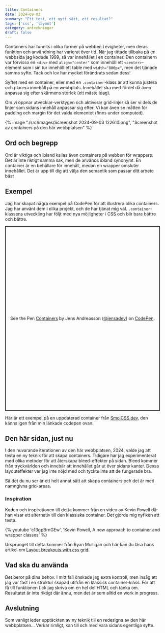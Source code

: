 ```yaml
---
title: Containers
date: 2024-09-02
summary: "Ett test, ett nytt sätt, ett resultat?"
tags: ['css', 'layout']
category: anteckningar
draft: false
---
```


Containers har funnits i olika former på webben i evigheter, men deras funktion och användning har varierat över tid. När jag tittade tillbaka på en webbsida jag kodade <time datetime="1999-01-01">1999</time>, så var innehållet i en container. Den containern var förvisso en `<div>` med `align="center"` som innehöll ett `<center>`-element som i sin tur innehöll ett table med `width="800px"`, men det tjänade samma syfte. Tack och lov har mycket förändrats sedan dess!

Syftet med en container, eller med en `.container`-klass är att kunna justera och placera innehåll på en webbplats. Innehållet ska med fördel då även anpassa sig efter skärmens storlek (ett måste idag).

Om vi öppnar utvecklar-verktygen och aktiverar grid-linjer så ser vi dels de linjer som sidans innehåll anpassar sig efter. Vi kan även se måtten för padding och margin för det valda elementet (finns under computed).

{% image "./src/images/Screenshot 2024-09-03 122610.png", "Screenshot av containers på den här webbplatsen" %}


## Ord och begrepp

Ord är viktiga och ibland kallas även containers på webben för wrappers. Det är inte riktigt samma sak, men de används ibland synonymt. En container är en behållare för innehåll, medan en wrapper omsluter innehållet. Det är upp till dig att välja den semantik som passar ditt arbete bäst

## Exempel

Jag har skapat några exempel på CodePen för att illustrera olika containers. Jag har använt dem i olika projekt, och de har tjänat mig väl. `.container`-klassens utveckling har följt med nya möjligheter i CSS och blir bara bättre och bättre.

<div class="feature">
<p class="codepen" data-height="600" data-default-tab="html,result" data-slug-hash="rNEqLEQ" data-user="jensadev" style="height: 600px; box-sizing: border-box; display: flex; align-items: center; justify-content: center; border: 2px solid; margin: 1em 0; padding: 1em;">
  <span>See the Pen <a href="https://codepen.io/jensadev/pen/rNEqLEQ">
  Containers</a> by Jens Andreasson (<a href="https://codepen.io/jensadev">@jensadev</a>)
  on <a href="https://codepen.io">CodePen</a>.</span>
</p>
<script async src="https://cpwebassets.codepen.io/assets/embed/ei.js"></script>
</div>

Här är ett exempel på en uppdaterad container från [SmolCSS.dev](https://smolcss.dev/#smol-container), den känns igen från min länkade codepen ovan.


## Den här sidan, just nu

I den nuvarande iterationen av den här webbplatsen, 2024, valde jag att testa en ny teknik för att skapa containers. Tidigare har jag experimenterat med olika metoder för att återskapa bleed-effekter på sidan. Bleed kommer från tryckvärlden och innebär att innehållet går ut över sidans kanter. Dessa layouteffekter var jag inte nöjd med och tyckte inte att de fungerade bra.

Så det du nu ser är ett helt annat sätt att skapa containers och det är med namngivna grid-areas.

### Inspiration

Koden och inspirationen till detta kommer från en video av Kevin Powell där han visar ett alternativ till den klassiska container. Det gjorde mig nyfiken att testa.

{% youtube 'c13gpBrnGEw', 'Kevin Powell, A new approach to container and wrapper classes' %}

Ursprunget till detta kommer från Ryan Mulligan och här kan du läsa hans artikel om [Layout breakouts with css grid](https://ryanmulligan.dev/blog/layout-breakouts/).

## Vad ska du använda

Det beror på dina behov. I mitt fall önskade jag extra kontroll, men insåg att jag var fast i en struktur skapad utifrån en klassisk container-klass. För att få till funktionen fick jag skriva om en hel del HTML och tänka om. Resultatet är inte riktigt där ännu, men det är som alltid en work in progress.

## Avslutning

Som vanligt leder upptäckten av ny teknik till en redesigna av den här webbplatsen... Verkar rimligt, kan till och med vara sidans egentliga syfte.
